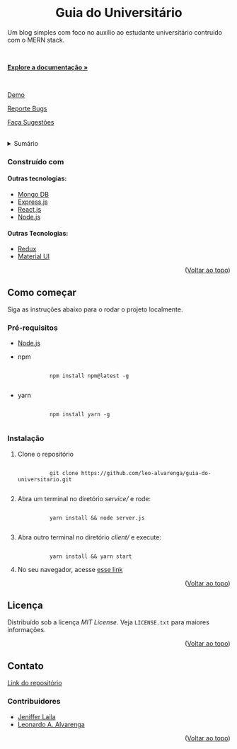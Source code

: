 <div id="top"></div>

<br />
<div align="left">

  <h1 align="center">Guia do Universitário</h1>

  Um blog simples com foco no auxílio ao estudante universitário contruído com o MERN stack.
    
</div>

<div align="left">
  <br />

  <a href="https://github.com/leo-alvarenga/guia-do-universitario"><strong>Explore a documentação »</strong></a>

  <br />

  <a href="https://github.com/leo-alvarenga/guia-do-universitario">Demo</a>

  <a href="https://github.com/leo-alvarenga/guia-do-universitario/issues">Reporte Bugs</a>

  <a href="https://github.com/leo-alvarenga/guia-do-universitario/issues">Faça Sugestões</a>
</div>

</br>

<details>
  <summary>Sumário</summary>
  <ol>
    <li>
      <a href="#built-with">Linguagens e Tecnologias utilizadas</a>
    </li>
    <li>
      <a href="#getting-started">Como começar</a>
      <ul>
        <li><a href="#prerequisites">Pré-requisitos</a></li>
        <li><a href="#installation">Instalação</a></li>
      </ul>
    </li>
    <li><a href="#license">Licença</a></li>
    <li><a href="#contact">Contato</a></li>
  </ol>
</details>

<div id="built-with">
  <h3>Construído com</h3>
  
  <h4>Outras tecnologias:</h4>
  <ul>
    <li>
      <a href="https://www.mongodb.com/">Mongo DB</a>
    </li>    
    <li>
      <a href="https://expressjs.com/">Express.js</a>
    </li>
    <li>
      <a href="https://reactjs.org/">React.js</a>
    </li>  
    <li>
      <a href="https://nodejs.org/">Node.js</a>
    </li>
  </ul>
  
  <h4>Outras Tecnologias:</h4>
  
  <ul>
    <li>
      <a href="https://redux.js.org/">Redux</a>
    </li>    
    <li>
      <a href="https://mui.com/">Material UI</a>
    </li>
  </ul>
  
  <p align="right">(<a href="#top">Voltar ao topo</a>)</p>
</div>

<div id="getting-started">
  <h2>Como começar</h2>
  Siga as instruções abaixo para o rodar o projeto localmente.

  <div id="prerequisites">
    <h3>Pré-requisitos</h3>
    <ul>
      <li>
        <a href="https://nodejs.org/en/download/">Node.js</a>
      </li>
      <li>
        <p>npm</p>
        <code>
          npm install npm@latest -g
        </code>
      </li>
      <li>
        <p>yarn</p>
        <code>
          npm install yarn -g
        </code>
      </li>
    </ul>
  </div>
  <div id="installation">
    <h3>Instalação</h3>
    <ol>
      <li>
        <p>Clone o repositório</p>
        <code>
          git clone https://github.com/leo-alvarenga/guia-do-universitario.git
        </code>
      </li>
      <li>
        <p>Abra um terminal no diretório <i>service/</i> e rode:</p>
        <code>
          yarn install && node server.js
        </code>
      </li>
      <li>
        <p>Abra outro terminal no diretório <i>client/</i> e execute:</p>
        <code>
          yarn install && yarn start
        </code>
      </li>
      <li>
        No seu navegador, acesse <a href="http://localhost:3000">esse link</a>
      </li>
    </ol>
  </div>
  <p align="right">(<a href="#top">Voltar ao topo</a>)</p>
</div>

<div id="license">
  <h2>Licença</h2>
  
  Distribuído sob a licença *MIT License*. Veja `LICENSE.txt` para maiores informações.
</div>

<p align="right">(<a href="#top">Voltar ao topo</a>)</p>

<div id="contact">
  <h2>Contato</h2>  
  <a href="https://github.com/leo-alvarenga/guia-do-universitario">Link do repositório</a>
  <h3>Contribuidores</h3>
  <ul>
    <li>
      <a href="https://github.com/jenifferlaila">Jeniffer Laila</a>
    </li>
    <li>
      <a href="https://github.com/leo-alvarenga">Leonardo A. Alvarenga</a>
    </li>
  </ul>
  <p align="right">(<a href="#top">Voltar ao topo</a>)</p>
</div>
